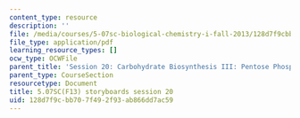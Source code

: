 ```yaml
---
content_type: resource
description: ''
file: /media/courses/5-07sc-biological-chemistry-i-fall-2013/128d7f9cbb707f492f93ab866dd7ac59_sb_session20.pdf
file_type: application/pdf
learning_resource_types: []
ocw_type: OCWFile
parent_title: 'Session 20: Carbohydrate Biosynthesis III: Pentose Phosphate Pathway'
parent_type: CourseSection
resourcetype: Document
title: 5.07SC(F13) storyboards session 20
uid: 128d7f9c-bb70-7f49-2f93-ab866dd7ac59
---
```

